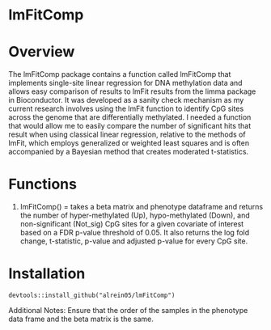 # lmFitComp
# Overview
The lmFitComp package contains a function called lmFitComp that implements single-site linear regression for DNA methylation data and allows easy comparison of results to lmFit results from the limma package in Bioconductor.
It was developed as a sanity check mechanism as my current research involves using the lmFit function to identify CpG sites across the genome that are differentially methylated. I needed a function that would allow me to easily compare the number of significant hits that result when using classical linear regression, relative to the methods of lmFit, which employs generalized or weighted least squares and is often accompanied by a Bayesian method that creates moderated t-statistics.


# Functions
1. lmFitComp() = takes a beta matrix and phenotype dataframe and returns the number of hyper-methylated (Up), hypo-methylated (Down), and non-significant (Not_sig) CpG sites for a given covariate of interest based on a FDR p-value threshold of 0.05. It also returns the log fold change, t-statistic, p-value and adjusted p-value for every CpG site. 


# Installation
```{r}
devtools::install_github("alrein05/lmFitComp")
```

Additional Notes:
Ensure that the order of the samples in the phenotype data frame and the beta matrix is the same.
